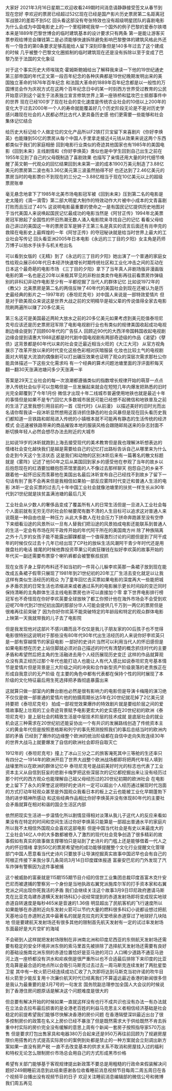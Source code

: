 大家好 2021年3月16日星期二欢迎收看249期时间消息请静静接受签文从春节到现在您好 李欢迎的票房已经超过52亿现在已经是国产影片历史票房第二名距离冠军战狼2的差距不到5亿
回头看这部没有夸张特效也没有超级明星团队的喜剧电影为什么会成为中国电影史上的一个里程碑呢我举一个国外的例子巴黎的爱泰尔铁塔本来是1889年巴黎世博会的临时建筑基本的设计要求只有两条
第一是能让游客买票参观给博览会赚钱第二是必须能够快速拆除避免影响巴黎整体的建筑风格此外还有一个隐含的第0条要求足够高能给人留下深刻印象但是140多年过去了这个建成的时候
几乎被整个巴黎文化圈抵制的临时建筑现在还是没有拆除以至于变成了巴黎乃至于法国的文化象征

对于这个事实历史大师埃瑞克·霍姆斯鲍姆给出了解释我来读一下他的19世纪通史第三部帝国的年代正文第一段百年纪念的各种庆典都是19世纪晚期发明出来的美国独立革命的1876年百年纪念
和法国大革命的1889年百年纪念都是以一般性的万国博览会作为庆祝方式在这两个百年纪念日中的某一时刻西方世界受过教育的公民开始意识到这个诞生于法表独立宣言修筑世界上第一座铁桥和猛攻巴士抵御事件中的世界
现在已经100岁了现在社会的变化速度是传统农业社会的10倍以上200年的变化大于过去2000年一个人的寿命就能覆盖好几个历史阶段无论是不是对历史学感兴趣现在社会的人民都必然比古代人更具备历史感
他们更需要一些能够和社会集体记忆结合

给历史大标记给个人做定位的文化产品所以F2铁打贝宝留下来喜剧片《你好李焕英》也能赚到50亿的票房从每个中国人手里拿走接近4元钱从效果来说这两个东西都类似于我们的家庭相册
回到电影行业类似的奇迹其他国家也有1985年的美国电影《回到未来》主线剧情和《你好李焕英》类似也是中学生回到自己出生之前在1955年见到了自己的父母既制造了喜剧效果
也描写了亲情还用大量的时代细节唤醒了英文朝一代观众的回忆结果回到未来第一波的成本1900万美元制造了3.88亿美元的票房第二波也有3.36亿美元第三波虽然拍得不好
也还达到了2.46亿美元的票房当时的电影票价不到现在的三分之一3.88亿相当于现在10亿美元以上的超级票房账单

毫无悬念地拿下了1985年北美市场电影冠军被《回到未来》压到第二名的电影是史太隆的《滴一滴雪》第二部大明星大制作的特效动作大片被中小成本的文青喜剧打败而且压过了40%
这说明电影最重要的使命之一是有国民记忆提供历史地图对于当代美国人来说唤起国民记忆最成功的电影当然是《阿甘正传》1994年北美票房冠军掀起了全国性的怀旧热潮无数人涌入电影院来寻找自己的记忆
看看父母给自己讲过的美国这一年的票房亚军是狮子王第三名是真实的谎言后面还有肖申克的救赎在电影史上最辉煌的一年《阿甘正传》的夺冠秘诀就是给当时世界上最大的工业社会写传记
回头看亚洲2005年日本电影《永远的三丁目的夕阳》女主角是药师万博子以拍水手扶手与机关枪出名

可以看到女版的《无精》到了《永远的三丁目的夕阳》她出演了一个普通的家庭女性给观众展示60年代日本经济快速增长时期传统社区和工业化冲击之间的互动在日本这个最奇葩的电影市场
《三丁目的夕阳》拿下了当年真人非剧场版非漫画版电影的第一名也是近20年以来极其罕见的非粉丝类卖作电影再往前看票房炸弹级别的非科幻非动作电影至少有一半都挖掘了当代人的群体记忆
比如说1972年的《教父》北美票房是第二名的两倍反映了40年代的美国社会到现在还被认为是历史最经典的影片之一1997年的《泰坦尼克号》对中国人来说是一部特效爱情片
但是对于欧美观众来说这是世界大战之前的文明精华是祖父辈的传说值得全家去电影院刷两遍所以赚了20多亿美元

第三名这可是美国最近两轮大放水之前的20多亿美元如果考虑到美元贬值泰坦尼克号应该还是历史票房冠军除了电影电视剧行业也有类似的规律美国收起成功电视剧边缘会提到了回顾60年代的广告狂人
回顾近90代的大西洋帝国韩国收起电视剧边缘会提到请惠大1988这都是时代剧中国电视剧有两部奇迹级的作品《渴望》《孽债》这背景都是60年代以来的社会变迁最近相当火旺的《大江大河》
从官方视角展示了改革开放以来的时代变化这些色彩相对灰暗服装 化妆也比较土气的电视剧面对大明星大流浪的偶像剧可以打出碾压效果也证明了观众的深层次需求那杜公你能具体描述一下这些文化需求吗
有一个经典的算术问题池塘里面的浮评面积每天翻一翻30天涨满池塘问多少天涨满一半

答案是29天工业社会的每一次浪潮都遵循类似的指数增长规律开始的萌芽一点点渗入传统社会似乎可以忽略但是一旦发展起来就会在短短几年内爆发把熟悉的旧时光完全颠覆到了今年1月份
微信才出现十年二线城市普遍使用地铁也就是最近十年的事情但是如果不是专门回忆大多数城市居民可能已经想不起微信和地铁普及之前的生活了这里我想引用目前的一首《现代时》《从前漫》
以描述美好的旧时光而出名请你帮我读一段沐昕显然想用这首诗抓住静态的社会风暴但是现在回头看历史我们都知道一旦铁路和邮局进入传统的小镇根本就不可能再有静态的生活传统的经济模式
会迅速被铁路带来的商品摧毁本地的服装风格会跟随邮局送来的杂志封面不断切换年轻人必然会想尽办法去附近的大城市

比如说19岁的沐昕就跑到上海去接受现代的美术教育但是我也理解沐昕想表达的情绪社会变化越快我们是越是需要给自己的记忆打出路标告诉自己从哪里来为什么会走到今天这个生活状态
这是我们和动物的区别沐昕后来有一篇著名的散文标题就是《雾阵》记述了他50年之后从美国回到家乡的感受他在参观了当年的故乡以后抱怨现在的红酒要加糖抱怨茶馆里面的人不像过去那样聊天
抱怨自己的乡亲不跟着他一起怀旧反而羡慕他在美国出名最后沐昕宣布自己已经找不到故乡了留下一句话有别了我不会再来但是我相信如果拍一部反应雾阵时代变迁和普通人生活的电影
沐昕一定会买票的过去几十年中国工业社会就像池塘里的扶贫一样生长从90年代到21世纪就是扶贫盖满池塘的最后几天

工业社会从少数人的奢侈品变成了覆盖所有人的日常生活但是一旦进入工业社会每个人面前就有无穷无尽的社会阶梯要爬有数不清的人生目标可以追求这对普通人来说既是一种自由也是一种压力
从此大多数人在社会压力下拼命奔跑甚至没有空停下来细看沿途的风景所以一旦有人替我们把沿途的风景拍成电影还能联系到普通人的生活一定会有市场在阿干政传开始的年代阿干所在的美国南方州
除了种族隔离之外十几岁的女孩子能不能露出脚踝都是一个值得激烈讨论的问题但是到了阿干成年的时候仅仅过去十几年已经出现了CP社的放纵生活风潮阿干青少年时代还是用拨盘社的电话
接尾的时候他靠投资苹果公司疯狂赚钱在拟好李欢英的故事开始的年代买一副还需要布票穿个喇叭裤都会被警察叔叔抓

现在女孩子身上穿的布料还不如当初的一件背心儿躲李欢英那一条裙子放到现在能改成五条裙子假零只展现了1981年到21世纪初的20年工厂生活去变化就足以让我这样有类似生活经历的观众
为了童年回忆去买票如果电影的深度再大一些能把城乡矛盾农民的日常生活也浓缩进来或者通过系列的电影展示更长时间段的变迁同时保持清晰的主角群体生活主线电影票房也许可以直接加个零
拿下世界电影排行榜冠军也不奇怪现在你好李欢英要全球放映了都工你预计他在海外市场会不会受到欢迎呢70年代到21世纪初出国的那部分华人可能会提供几千万到一两亿的票房但是很难再往前突破了
因为你好你欢英不能突破特定的年龄段和特定的观众群体电影上映第一天我就带我的儿子去了电影院

但是我发现他对这部片不感兴趣而且不仅仅是我儿子朋友家的00后孩子也不觉得电影很特别这说明对于那些没有80年代90年代出生活经历的人来说你好李欢英只是一部有穿越情节的家庭电影
一部好的史诗片当然可以利用当代人的怀旧感但是如果电影想在历史上站住脚就必须对自己描述的时代有清楚的概念抓住时代的主要矛盾和希望然后把主角的生活融进去用个人经历展现历史变迁
这样的作品就算观众没有真正经历过那个年代也能打动人也能让人有代入感比如说泰坦尼克号基本情节是爱情片但是背景是三大阶级之间的冲突和合作新型资产阶级衰落的老贵族正在形成自我意识的无产阶级
在主要的角色中都有代表都在保持个性的同时展现了本阶级的文化特征最后用生死选择把矛盾彻底暴露出来

这就算只做一部室内的舞台剧也必然是很有影响力的电影但是导演卡梅隆的演习绝不仅仅是做一部普通的爱情片他的拍摄周期长达5年在20世纪就花掉了2亿美元坚持要把《泰坦尼克号》
拍成一部视觉效果爆炸的特效剧片就是要给阶层之间的爱情故事配上壮观的工业奇迹背景赋予电影更宏大的史实感在20世纪初的欧洲《泰坦尼克号》是上层社会的精致生活是中层技术阶层的技术成就
是底层社会的就业机会这三种需求在20世纪初还能妥协出一个有共识的发展路线创造了传统资本主义的黄金年代但是按照恩格斯和列宁的事先预测按照我们的事后总结当时的欧洲内部的矛盾
已经到了爆炸的边缘整个欧洲的统治阶级都在自信中走向失败连续30年的世界大战马上就要爆发了自信的欧洲社会即将自取灭亡

1912年的《泰坦尼克号》撞上了冰山三分之二的旅客淹死其中三等舱的生还率只有四分之一1914年的欧洲开启了世界大战整个欧洲战场都即将把两代年轻人填到战壕里所以在欧洲的群体记忆中
泰坦尼克号是战前美好时光的标志也代表了工业资本主义从自信到狂妄的悲剧卡梅罗把这些深层次的记忆都挖掘出来让没有经历过那个时代的西方观众也能理解自己祖父母经历过的20世纪初期的欧洲社会
在电影史上留下了永久的荣誉这说明好的史诗片一定可以超出个人经历通过展现时代泡面的方式打动年轻观众甚至是外国观众我看日本的板上之云也能被工业化早期蓬勃下场的进步精神所感动
和这些经典作品相比你好李焕英并没有体现80年代的主要社会矛盾就算在相对和谐的国企生活区内部

依然把现实生活进一步温情化所以剧情显得相对淡薄从我儿子这代人的反应来看如果没有在特定的时间和空间生活过你好李焕英只能算是一部超出普通水平的家庭片所以我不太相信外国观众会喜欢这部电影
但是中国当代社会是有史以来最庞大的工业社会14亿人中的大多数都被卷入了激烈的现代社会竞争创造了很多精彩的故事假如有真实的故事做支撑哪怕只是站到了史诗片的门槛上还是能够借着一代人之内的怀旧情绪
拿到50亿的票房希望他的成功能够提醒整个文化行业提醒文化管理部门中国人愿意看当代史诗片只要放手让导演挖掘真实故事中国迟早也会有自己的阿根正传接下来我分享几条简讯3月14日印度媒体报道
富豪安巴尼的门外发现了汽车炸弹有警察因为这件事被捕

这个被威胁的富豪就是115期155期节目介绍的信世工业集团总裁印度首富木克什安巴尼而被逮捕的警察另一个身份是当地执政右翼党派施库尔军的打手资本家和右翼党派之间出现你死我活的矛盾
我们会继续关注这个故事3月9日印尼政府邀请马斯克在比亚克岛建赤道横天发射场科幻小说经常提到的赤道发射场即将变成现实地球赤道自转速度是每秒465米是音速的1.36倍
明显超出了民航客机的飞行速度所以如果能够在赤道附近向东发射火箭可以节约大量的燃料很多科幻小说都设想过把航天基地设在赤道附近其中最著名的就是克拉克的天堂喷泉赤道穿过了地球好几块陆地
但是要建航天发射场还有很多其他的限制首先航天发射有一定的试过率发射场东面最好是大片空旷的海域

不会砸到人这样就把发射场限制在非洲南北洲和印度尼西亚的东侧航天发射场还需要有稳定的安全环境非洲东侧的索马里首先被排除了选择航天发射场还需要有良好的基础设施南北洲东侧的赤道位置恰好是亚马逊的河口
人口稀少道路不通亚马逊河上连一座桥都没有洪水和疟疾倒是很严重所以也不合适最后排除下来印度的比亚克岛算是最合适的地点所以会吸引马斯克过去过去一周马斯克连续发射了两批星垫卫星
其中有一枚火箭已经连续成功汇收了九次即将达到马斯克当初许诺的吹牛目标火箭至少能反复用十次廉价航天时代已经离我们不算遥远最近香港的新闻很多但是我认为最重要的是3月7号的一句发言
国务院副总理参加全国人大会议的时候说到了香港住房问题原话是解决这个问题难度是很大的

但总要有解决开始的时候如果一直就这样没有也行不成共识也没有办法一有办法就在立法会去拉布最后损害的是全港老百姓的利益马克思主义者相信经济基础是社会稳定的前提希望我们能够尽快解决香港的房价问题
在香港隔壁深圳最近出台了很多控制房价的政策在名义上房价已经不暴涨了但是既然需求大于供给既然不肯去拆重中村实际的房价完全没有缓解的意思上周有个新闻一套房子按照指导家570万出售
但是要求打包出售家具和电器380万合起来还是950万再往前回顾为了规避房屋限价用搭售的方式提高实际房价的案例到处都是禁止的一种方案就会立刻调出新方案如果一直没有房产税
一直不去改变基本的供求关系不取消和房屋挂入过的福利和特权无论怎么限制房价市场总会用自己的方式形成黑市价格

希望有关部门能够基于客观规律提出新政策不要总是用粗糙的行政命来假装解决问题好249期睡前消息到此结束感谢各位收看睡前消息视频节目每周二周五周日在各个视频平台播出没有视频节目的日子
欢迎关注睡前消息编辑部的微信公号和微博我们周五再见